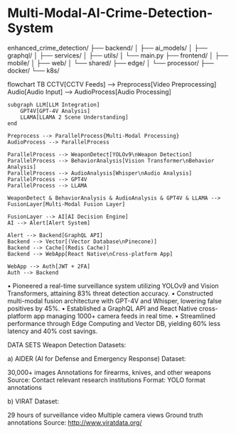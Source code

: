 # Multi-Modal-AI-Crime-Detection-System
enhanced_crime_detection/
├── backend/
│   ├── ai_models/
│   ├── graphql/
│   ├── services/
│   ├── utils/
│   └── main.py
├── frontend/
│   ├── mobile/
│   ├── web/
│   └── shared/
├── edge/
│   └── processor/
├── docker/
└── k8s/

flowchart TB
    CCTV[CCTV Feeds] --> Preprocess[Video Preprocessing]
    Audio[Audio Input] --> AudioProcess[Audio Processing]
    
    subgraph LLM[LLM Integration]
        GPT4V[GPT-4V Analysis]
        LLAMA[LLAMA 2 Scene Understanding]
    end
    
    Preprocess --> ParallelProcess{Multi-Modal Processing}
    AudioProcess --> ParallelProcess
    
    ParallelProcess --> WeaponDetect[YOLOv9\nWeapon Detection]
    ParallelProcess --> BehaviorAnalysis[Vision Transformer\nBehavior Analysis]
    ParallelProcess --> AudioAnalysis[Whisper\nAudio Analysis]
    ParallelProcess --> GPT4V
    ParallelProcess --> LLAMA
    
    WeaponDetect & BehaviorAnalysis & AudioAnalysis & GPT4V & LLAMA --> FusionLayer[Multi-Modal Fusion Layer]
    
    FusionLayer --> AI[AI Decision Engine]
    AI --> Alert[Alert System]
    
    Alert --> Backend[GraphQL API]
    Backend --> Vector[(Vector Database\nPinecone)]
    Backend --> Cache[(Redis Cache)]
    Backend --> WebApp[React Native\nCross-platform App]
    
    WebApp --> Auth[JWT + 2FA]
    Auth --> Backend

• Pioneered a real-time surveillance system utilizing YOLOv9 and Vision Transformers, attaining 83% threat
detection accuracy.
• Constructed multi-modal fusion architecture with GPT-4V and Whisper, lowering false positives by 45%.
• Established a GraphQL API and React Native cross-platform app managing 1000+ camera feeds in real time.
• Streamlined performance through Edge Computing and Vector DB, yielding 60% less latency and 40% cost savings.

DATA SETS
Weapon Detection Datasets:

a) AIDER (AI for Defense and Emergency Response) Dataset:

30,000+ images
Annotations for firearms, knives, and other weapons
Source: Contact relevant research institutions
Format: YOLO format annotations

b) VIRAT Dataset:

29 hours of surveillance video
Multiple camera views
Ground truth annotations
Source: http://www.viratdata.org/

